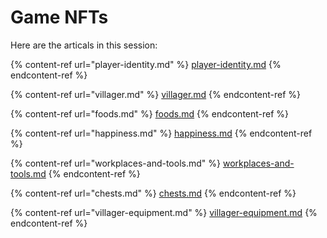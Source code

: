 # Game NFTs

Here are the articals in this session:

{% content-ref url="player-identity.md" %}
[player-identity.md](player-identity.md)
{% endcontent-ref %}

{% content-ref url="villager.md" %}
[villager.md](villager.md)
{% endcontent-ref %}

{% content-ref url="foods.md" %}
[foods.md](foods.md)
{% endcontent-ref %}

{% content-ref url="happiness.md" %}
[happiness.md](happiness.md)
{% endcontent-ref %}

{% content-ref url="workplaces-and-tools.md" %}
[workplaces-and-tools.md](workplaces-and-tools.md)
{% endcontent-ref %}

{% content-ref url="chests.md" %}
[chests.md](chests.md)
{% endcontent-ref %}

{% content-ref url="villager-equipment.md" %}
[villager-equipment.md](villager-equipment.md)
{% endcontent-ref %}
